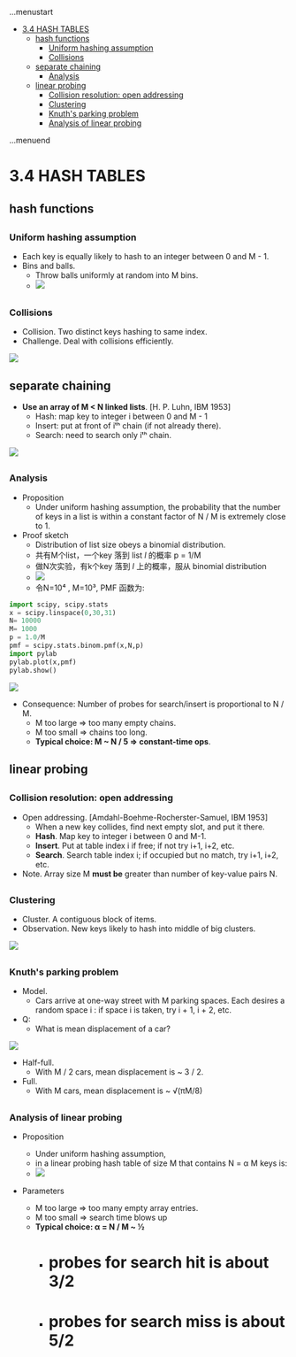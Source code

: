 ...menustart

- [3.4 HASH TABLES](#b1d2be64b8e22579873ae5a2374af5e7)
    - [hash functions](#9a8132e3af6bfede36d4c47b3debc144)
        - [Uniform hashing assumption](#b75a0b08f1f8b9d1b5674473a56b947d)
        - [Collisions](#0289e2bf1c12517b3df378089036ca81)
    - [separate chaining](#57ce7d434d28b0136eaf7946e7c41d39)
        - [Analysis](#739e6d2a73723ec7b1919fa5a51f9b07)
    - [linear probing](#52e5c1097204596b99fe5b017f034610)
        - [Collision resolution: open addressing](#5c4e28381d69187fa0c07eebc8db352a)
        - [Clustering](#de3a31857992c01e9d9a1139971b66bc)
        - [Knuth's parking problem](#2d6ab71801bd058747c3b85fc4ab03c5)
        - [Analysis of linear probing](#b609a1736a398fa3f648d959048caab5)

...menuend


<h2 id="b1d2be64b8e22579873ae5a2374af5e7"></h2>


# 3.4 HASH TABLES

<h2 id="9a8132e3af6bfede36d4c47b3debc144"></h2>


## hash functions

<h2 id="b75a0b08f1f8b9d1b5674473a56b947d"></h2>


### Uniform hashing assumption

 - Each key is equally likely to hash to an integer between 0 and M - 1.
 - Bins and balls.
    - Throw balls uniformly at random into M bins.
    - ![](../imgs/algorI_hash_uniform_binball.png)

<h2 id="0289e2bf1c12517b3df378089036ca81"></h2>


### Collisions

 - Collision. Two distinct keys hashing to same index.
 - Challenge. Deal with collisions efficiently.

![](../imgs/algorI_hash_collision.png)


<h2 id="57ce7d434d28b0136eaf7946e7c41d39"></h2>


## separate chaining

 - **Use an array of M < N linked lists**. [H. P. Luhn, IBM 1953]
    - Hash: map key to integer i between 0 and M - 1
    - Insert: put at front of iᵗʰ chain (if not already there).
    - Search: need to search only iᵗʰ chain.


![](../imgs/algorI_hash_sep_chaining.png)


<h2 id="739e6d2a73723ec7b1919fa5a51f9b07"></h2>


### Analysis

 - Proposition
    - Under uniform hashing assumption, the probability that the number of keys in a list is within a constant factor of N / M is extremely close to 1.
 - Proof sketch
    - Distribution of list size obeys a binomial distribution.
    - 共有M个list，一个key 落到 list *l* 的概率 p = 1/M
    - 做N次实验，有k个key 落到 *l* 上的概率，服从 binomial distribution
    - ![](../imgs/algorI_hash_sep_chain_proof.png)
    - 令N=10⁴ , M=10³, PMF 函数为:

```python
import scipy, scipy.stats
x = scipy.linspace(0,30,31)
N= 10000
M= 1000
p = 1.0/M
pmf = scipy.stats.binom.pmf(x,N,p)
import pylab
pylab.plot(x,pmf)
pylab.show()
```

![](../imgs/algorI_hash_sep_chain_proof_pmf.png)

 - Consequence: Number of probes for search/insert is proportional to N / M.
    - M too large ⇒ too many empty chains.
    - M too small ⇒ chains too long.
    - **Typical choice: M ~ N / 5 ⇒ constant-time ops**.

<h2 id="52e5c1097204596b99fe5b017f034610"></h2>


## linear probing

<h2 id="5c4e28381d69187fa0c07eebc8db352a"></h2>


### Collision resolution: open addressing

 - Open addressing. [Amdahl-Boehme-Rocherster-Samuel, IBM 1953]
    - When a new key collides, find next empty slot, and put it there.
    - **Hash**. Map key to integer i between 0 and M-1.
    - **Insert**. Put at table index i if free; if not try i+1, i+2, etc.
    - **Search**. Search table index i; if occupied but no match, try i+1, i+2, etc.
 - Note. Array size M **must be** greater than number of key-value pairs N.
 
<h2 id="de3a31857992c01e9d9a1139971b66bc"></h2>


### Clustering

 - Cluster. A contiguous block of items.
 - Observation. New keys likely to hash into middle of big clusters.

![](../imgs/algorI_hash_openaddr_cluster.png)

<h2 id="2d6ab71801bd058747c3b85fc4ab03c5"></h2>


### Knuth's parking problem

 - Model. 
    - Cars arrive at one-way street with M parking spaces.  Each desires a random space i : if space i is taken, try i + 1, i + 2, etc.
 - Q:
    - What is mean displacement of a car?

![](../imgs/algorI_hash_knuth_packingproblem.png)

 - Half-full. 
    - With M / 2 cars, mean displacement is ~ 3 / 2.
 - Full. 
    - With M cars, mean displacement is ~ √(πM/8)

<h2 id="b609a1736a398fa3f648d959048caab5"></h2>


### Analysis of linear probing

 - Proposition
    - Under uniform hashing assumption, 
    - in a linear probing hash table of size M that contains N = α M keys is:
    - ![](../imgs/algorI_hash_linear_probe_0.png)

 - Parameters
    - M too large ⇒ too many empty array entries.
    - M too small ⇒ search time blows up
    - **Typical choice: α = N / M ~ 1⁄2** 
        - # probes for search hit is about 3/2
        - # probes for search miss is about 5/2




     









